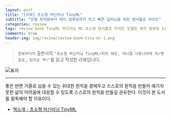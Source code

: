 ```yaml
---  
layout: post  
title: "[리뷰] 초소형 머신러닝 TinyML"  
subtitle: "모델 최적화부터 에지 컴퓨팅까지 작고 빠른 딥러닝을 위한 텐서플로 라이트"  
categories: review  
tags: review book TinyML 머신러닝 ML 초소형 텐서플로 라이트 모델링 에지 컴퓨팅 IoT 아두이노   
comments: true  
header-img: img/review/review-book-tiny-ml-1.png
---  
```

  
> `한빛미디어` 출판사의 `"초소형 머신러닝 TinyML(피트 워든, 대니얼 시투나야케 저/맹윤호, 임지순 역)"`를 읽고 작성한 리뷰입니다.  

![표지](https://telegeam.github.io/assets/img/review/review-book-tiny-ml-1.png)  

---

좋은 반면 거울로 삼을 수 있는 위대한 원칙을 곁에두고 스스로의 원칙을 만들어 예기치 못한 삶의 어려움에 대응할 수 있도록 스스로의 원칙을 만들길 권유한다. 이것이 본 도서를 필독해야 할 이유이다.

* [책소개 - 초소형 머신러닝 TinyML](http://www.yes24.com/Product/Goods/91879171)


